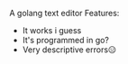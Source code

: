 A golang text editor
Features:
- It works i guess
- It's programmed in go?
- Very descriptive errors😑
